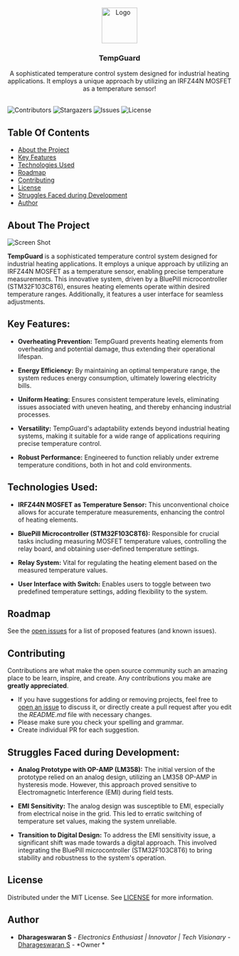 <br/>
<p align="center">
  <a href="https://github.com/dhamuvkl/TempGuard">
    <img src="https://cdn4.iconfinder.com/data/icons/logos-and-brands/512/273_Readme_logo-512.png" alt="Logo" width="80" height="80">
  </a>

  <h3 align="center">TempGuard</h3>

  <p align="center">
    A sophisticated temperature control system designed for industrial heating applications. It employs a unique approach by utilizing an IRFZ44N MOSFET as a temperature sensor!
    <br/>
    <br/>
  </p>
</p>

![Contributors](https://img.shields.io/github/contributors/dhamuvkl/TempGuard?color=dark-green) ![Stargazers](https://img.shields.io/github/stars/dhamuvkl/TempGuard?style=social) ![Issues](https://img.shields.io/github/issues/dhamuvkl/TempGuard) ![License](https://img.shields.io/github/license/dhamuvkl/TempGuard) 

## Table Of Contents

* [About the Project](#about-the-project)
* [Key Features](#key-features)
* [Technologies Used](#technologies-used)
* [Roadmap](#roadmap)
* [Contributing](#contributing)
* [License](#license)
* [Struggles Faced during Development](#struggles-faced-during-development)
* [Author](#author)


## About The Project

![Screen Shot](https://dharageshtech.files.wordpress.com/2023/09/1694341662716.jpg?strip=info&w=1800)

**TempGuard** is a sophisticated temperature control system designed for industrial heating applications. It employs a unique approach by utilizing an IRFZ44N MOSFET as a temperature sensor, enabling precise temperature measurements. This innovative system, driven by a BluePill microcontroller (STM32F103C8T6), ensures heating elements operate within desired temperature ranges. Additionally, it features a user interface for seamless adjustments.

##  Key Features: 

* **Overheating Prevention:** TempGuard prevents heating elements from overheating and potential damage, thus extending their operational lifespan.
  
* **Energy Efficiency:** By maintaining an optimal temperature range, the system reduces energy consumption, ultimately lowering electricity bills.  


* **Uniform Heating:** Ensures consistent temperature levels, eliminating issues associated with uneven heating, and thereby enhancing industrial processes.  


* **Versatility:** TempGuard's adaptability extends beyond industrial heating systems, making it suitable for a wide range of applications requiring precise temperature control.  

* **Robust Performance:** Engineered to function reliably under extreme temperature conditions, both in hot and cold environments.

  

## Technologies Used:

* **IRFZ44N MOSFET as Temperature Sensor:** This unconventional choice allows for accurate temperature measurements, enhancing the control of heating elements.
  

* **BluePill Microcontroller (STM32F103C8T6):** Responsible for crucial tasks including measuring MOSFET temperature values, controlling the relay board, and obtaining user-defined temperature settings.  


* **Relay System:** Vital for regulating the heating element based on the measured temperature values.  


* **User Interface with Switch:** Enables users to toggle between two predefined temperature settings, adding flexibility to the system.  



## Roadmap

See the [open issues](https://github.com/dhamuvkl/TempGuard/issues) for a list of proposed features (and known issues).

## Contributing

Contributions are what make the open source community such an amazing place to be learn, inspire, and create. Any contributions you make are **greatly appreciated**.
* If you have suggestions for adding or removing projects, feel free to [open an issue](https://github.com/dhamuvkl/TempGuard/issues/new) to discuss it, or directly create a pull request after you edit the *README.md* file with necessary changes.
* Please make sure you check your spelling and grammar.
* Create individual PR for each suggestion.

## Struggles Faced during Development:
* **Analog Prototype with OP-AMP (LM358):** The initial version of the prototype relied on an analog design, utilizing an LM358 OP-AMP in hysteresis mode. However, this approach proved sensitive to Electromagnetic Interference (EMI) during field tests.
  

* **EMI Sensitivity:** The analog design was susceptible to EMI, especially from electrical noise in the grid. This led to erratic switching of temperature set values, making the system unreliable.  


* **Transition to Digital Design:** To address the EMI sensitivity issue, a significant shift was made towards a digital approach. This involved integrating the BluePill microcontroller (STM32F103C8T6) to bring stability and robustness to the system's operation.

## License

Distributed under the MIT License. See [LICENSE](https://github.com/dhamuvkl/TempGuard/blob/main/LICENSE.md) for more information.

## Author

* **Dharageswaran S** - *Electronics Enthusiast | Innovator | Tech Visionary* - [Dharageswaran S](https://github.com/DhamuVkl/) - *Owner *

